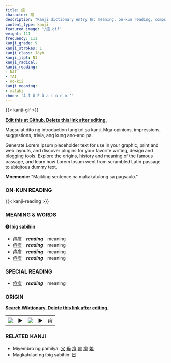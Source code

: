 ```yaml
---
title: 痘
character: 痘
description: "Kanji dictionary entry 痘: meaning, on-kun reading, compounds, origin, related kanji"
content_type: kanji
featured_image: "/痘.gif"
weight: 111
frequency: 111
kanji_grade: 9
kanji_strokes: 1
kanji_class: Jōyō
kanji_jlpt: N1
kanji_radical: 
kanji_reading: 
- DAI
- TAI
- oo-kii
kanji_meaning:
- malaki
chōon: "Ā Ī Ū Ē Ō ā ī ū ē ō ’"
---
```

[//]: # (Don't edit the line below. Kanji animated GIF code is automatically generated.)
{{< kanji-gif >}}

[//]: # (Edit below this line.)

**[Edit this at Github. Delete this link after editing.](https://github.com/tim0g/tim/tree/main/content/kanji/痘/index.md)**

Magsulat dito ng introduction tungkol sa kanji. Mga opinions, impressions, suggestions, trivia, ang kung ano-ano pa.

Generate Lorem Ipsum placeholder text for use in your graphic, print and web layouts, and discover plugins for your favorite writing, design and blogging tools. Explore the origins, history and meaning of the famous passage, and learn how Lorem Ipsum went from scrambled Latin passage to ubiqitous dummy text.
 
**Mnemonic:** "Maikling sentence na makakatulong sa pagsaulo."

### ON-KUN READING

[//]: # (Don't edit the line below. ON-KUN READING code is automatically generated.)
{{< kanji-reading >}}

### MEANING & WORDS

#### ➊ **Ibig sabihin**
  - [痘](../痘)[痘](../痘)　***reading***　meaning
  - [痘](../痘)[痘](../痘)　***reading***　meaning
  - [痘](../痘)[痘](../痘)　***reading***　meaning
  - [痘](../痘)[痘](../痘)　***reading***　meaning

### SPECIAL READING
  - [痘](../痘)[痘](../痘)　***reading***　meaning

### ORIGIN

**[Search Wiktionary. Delete this link after editing.](https://wiktionary.org/wiki/痘)**
<table class="kanji-table"><tr><td>
<img src="60px-痘-bronze.svg.png">
</td><td>▶</td><td>
<img src="60px-痘-oracle.svg.png">
</td><td>▶</td>
<td class="kanji-origin">痘</td>
</tr></table>

### RELATED KANJI
- Miyembro ng pamilya: [父](../父) [母](../母) [痘](../痘) [痘](../痘) [痘](../痘) [娘](../娘)
- Magkatulad ng ibig sabihin: [日](../日)
